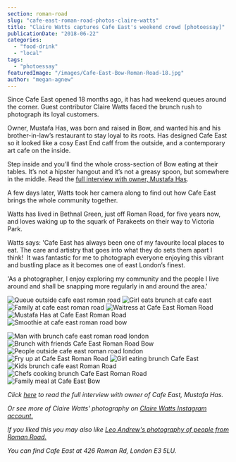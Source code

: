 ```yaml
---
section: roman-road
slug: "cafe-east-roman-road-photos-claire-watts"
title: "Claire Watts captures Cafe East's weekend crowd [photoessay]"
publicationDate: "2018-06-22"
categories: 
  - "food-drink"
  - "local"
tags: 
  - "photoessay"
featuredImage: "/images/Cafe-East-Bow-Roman-Road-18.jpg"
author: "megan-agnew"
---
```


Since Cafe East opened 18 months ago, it has had weekend queues around the corner. Guest contributor Claire Watts faced the brunch rush to photograph its loyal customers.

Owner, Mustafa Has, was born and raised in Bow, and wanted his and his brother-in-law’s restaurant to stay loyal to its roots. Has designed Cafe East so it looked like a cosy East End caff from the outside, and a contemporary art cafe on the inside.

Step inside and you’ll find the whole cross-section of Bow eating at their tables. It’s not a hipster hangout and it’s not a greasy spoon, but somewhere in the middle. Read the [full interview with owner, Mustafa Has](https://romanroadlondon.com/cafe-east-roman-road-mustafa-has-interview/).

A few days later, Watts took her camera along to find out how Cafe East brings the whole community together.

Watts has lived in Bethnal Green, just off Roman Road, for five years now, and loves waking up to the squark of Parakeets on their way to Victoria Park.

Watts says: 'Cafe East has always been one of my favourite local places to eat. The care and artistry that goes into what they do sets them apart I think!  It was fantastic for me to photograph everyone enjoying this vibrant and bustling place as it becomes one of east London’s finest.

'As a photographer, I enjoy exploring my community and the people I live around and shall be snapping more regularly in and around the area.'

![Queue outside cafe east roman road](/images/Cafe-East-Bow-Roman-Road-01-1.jpg) ![Girl eats brunch at cafe east](/images/Cafe-East-Bow-Roman-Road-04.jpg) ![Family at cafe east roman road](/images/Cafe-East-Bow-Roman-Road-08.jpg) ![Waitress at Cafe East Roman Road](/images/Cafe-East-Bow-Roman-Road-28.jpg) ![Mustafa Has at Cafe East Roman Road](/images/Cafe-East-Bow-Roman-Road-29-1.jpg) ![Smoothie at cafe east roman road bow](/images/Cafe-East-Bow-Roman-Road-13.jpg)

![Man with brunch cafe east roman road london](/images/Cafe-East-Bow-Roman-Road-17-1.jpg) ![Brunch with friends Cafe East Roman Road Bow](/images/Cafe-East-Bow-Roman-Road-11.jpg) ![People outside cafe east roman road london](/images/Cafe-East-Bow-Roman-Road-10.jpg) ![Fry up at Cafe East Roman Road](/images/Cafe-East-Bow-Roman-Road-27.jpg) ![Girl eating brunch Cafe East](/images/Cafe-East-Bow-Roman-Road-15-1.jpg) ![Kids brunch cafe east Roman Road](/images/Cafe-East-Bow-Roman-Road-05.jpg) ![Chefs cooking brunch Cafe East Roman Road](/images/Cafe-East-Bow-Roman-Road-30.jpg) ![Family meal at Cafe East Bow](/images/Cafe-East-Bow-Roman-Road-07.jpg)

_Click [here](https://romanroadlondon.com/cafe-east-roman-road-mustafa-has-interview/) to read the full interview with owner of Cafe East, Mustafa Has._

_Or see more of Claire Watts' photography on [Claire Watts Instagram account.](https://www.instagram.com/wattsylondon/)_

_If you liked this you may also like [Leo Andrew's photography of people from Roman Road.](https://romanroadlondon.com/colourful-characters-roman-road-photography-andrew-leo/)_

_You can find Cafe East at 426 Roman Rd, London E3 5LU._
